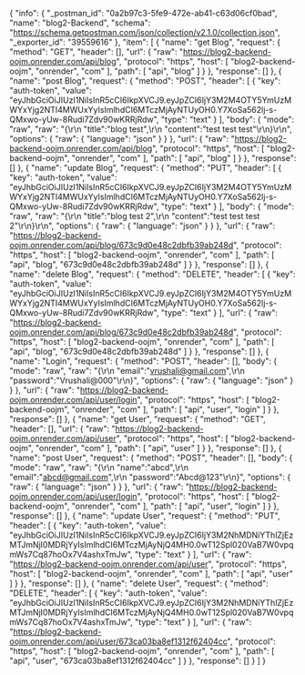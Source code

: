 {
	"info": {
		"_postman_id": "0a2b97c3-5fe9-472e-ab41-c63d06cf0bad",
		"name": "blog2-Backend",
		"schema": "https://schema.getpostman.com/json/collection/v2.1.0/collection.json",
		"_exporter_id": "39559616"
	},
	"item": [
		{
			"name": "get Blog",
			"request": {
				"method": "GET",
				"header": [],
				"url": {
					"raw": "https://blog2-backend-oojm.onrender.com/api/blog",
					"protocol": "https",
					"host": [
						"blog2-backend-oojm",
						"onrender",
						"com"
					],
					"path": [
						"api",
						"blog"
					]
				}
			},
			"response": []
		},
		{
			"name": "post Blog",
			"request": {
				"method": "POST",
				"header": [
					{
						"key": "auth-token",
						"value": "eyJhbGciOiJIUzI1NiIsInR5cCI6IkpXVCJ9.eyJpZCI6IjY3M2M4OTY5YmUzMWYxYjg2NTI4MWUxYyIsImlhdCI6MTczMjAyNTUyOH0.Y7XoSa562lj-s-QMxwo-yUw-8Rudi7Zdv90wKRRjRdw",
						"type": "text"
					}
				],
				"body": {
					"mode": "raw",
					"raw": "{\r\n    \"title\":\"blog test\",\r\n    \"content\":\"test test test\"\r\n}\r\n",
					"options": {
						"raw": {
							"language": "json"
						}
					}
				},
				"url": {
					"raw": "https://blog2-backend-oojm.onrender.com/api/blog",
					"protocol": "https",
					"host": [
						"blog2-backend-oojm",
						"onrender",
						"com"
					],
					"path": [
						"api",
						"blog"
					]
				}
			},
			"response": []
		},
		{
			"name": "update Blog",
			"request": {
				"method": "PUT",
				"header": [
					{
						"key": "auth-token",
						"value": "eyJhbGciOiJIUzI1NiIsInR5cCI6IkpXVCJ9.eyJpZCI6IjY3M2M4OTY5YmUzMWYxYjg2NTI4MWUxYyIsImlhdCI6MTczMjAyNTUyOH0.Y7XoSa562lj-s-QMxwo-yUw-8Rudi7Zdv90wKRRjRdw",
						"type": "text"
					}
				],
				"body": {
					"mode": "raw",
					"raw": "{\r\n    \"title\":\"blog test 2\",\r\n    \"content\":\"test test test 2\"\r\n}\r\n",
					"options": {
						"raw": {
							"language": "json"
						}
					}
				},
				"url": {
					"raw": "https://blog2-backend-oojm.onrender.com/api/blog/673c9d0e48c2dbfb39ab248d",
					"protocol": "https",
					"host": [
						"blog2-backend-oojm",
						"onrender",
						"com"
					],
					"path": [
						"api",
						"blog",
						"673c9d0e48c2dbfb39ab248d"
					]
				}
			},
			"response": []
		},
		{
			"name": "delete Blog",
			"request": {
				"method": "DELETE",
				"header": [
					{
						"key": "auth-token",
						"value": "eyJhbGciOiJIUzI1NiIsInR5cCI6IkpXVCJ9.eyJpZCI6IjY3M2M4OTY5YmUzMWYxYjg2NTI4MWUxYyIsImlhdCI6MTczMjAyNTUyOH0.Y7XoSa562lj-s-QMxwo-yUw-8Rudi7Zdv90wKRRjRdw",
						"type": "text"
					}
				],
				"url": {
					"raw": "https://blog2-backend-oojm.onrender.com/api/blog/673c9d0e48c2dbfb39ab248d",
					"protocol": "https",
					"host": [
						"blog2-backend-oojm",
						"onrender",
						"com"
					],
					"path": [
						"api",
						"blog",
						"673c9d0e48c2dbfb39ab248d"
					]
				}
			},
			"response": []
		},
		{
			"name": "Login",
			"request": {
				"method": "POST",
				"header": [],
				"body": {
					"mode": "raw",
					"raw": "{\r\n    \"email\":\"vrushali@gmail.com\",\r\n    \"password\":\"Vrushali@000\"\r\n}",
					"options": {
						"raw": {
							"language": "json"
						}
					}
				},
				"url": {
					"raw": "https://blog2-backend-oojm.onrender.com/api/user/login",
					"protocol": "https",
					"host": [
						"blog2-backend-oojm",
						"onrender",
						"com"
					],
					"path": [
						"api",
						"user",
						"login"
					]
				}
			},
			"response": []
		},
		{
			"name": "get User",
			"request": {
				"method": "GET",
				"header": [],
				"url": {
					"raw": "https://blog2-backend-oojm.onrender.com/api/user",
					"protocol": "https",
					"host": [
						"blog2-backend-oojm",
						"onrender",
						"com"
					],
					"path": [
						"api",
						"user"
					]
				}
			},
			"response": []
		},
		{
			"name": "post User",
			"request": {
				"method": "POST",
				"header": [],
				"body": {
					"mode": "raw",
					"raw": "{\r\n    \"name\":\"abcd\",\r\n    \"email\":\"abcd@gmail.com\",\r\n    \"password\":\"Abcd@123\"\r\n}",
					"options": {
						"raw": {
							"language": "json"
						}
					}
				},
				"url": {
					"raw": "https://blog2-backend-oojm.onrender.com/api/user/login",
					"protocol": "https",
					"host": [
						"blog2-backend-oojm",
						"onrender",
						"com"
					],
					"path": [
						"api",
						"user",
						"login"
					]
				}
			},
			"response": []
		},
		{
			"name": "update User",
			"request": {
				"method": "PUT",
				"header": [
					{
						"key": "auth-token",
						"value": "eyJhbGciOiJIUzI1NiIsInR5cCI6IkpXVCJ9.eyJpZCI6IjY3M2NhMDNiYThlZjEzMTJmNjI0MDRjYyIsImlhdCI6MTczMjAyNjQ4MH0.0wT12Spl020VaB7W0vpqmWs7Cq87hoOx7V4ashxTmJw",
						"type": "text"
					}
				],
				"url": {
					"raw": "https://blog2-backend-oojm.onrender.com/api/user",
					"protocol": "https",
					"host": [
						"blog2-backend-oojm",
						"onrender",
						"com"
					],
					"path": [
						"api",
						"user"
					]
				}
			},
			"response": []
		},
		{
			"name": "delete User",
			"request": {
				"method": "DELETE",
				"header": [
					{
						"key": "auth-token",
						"value": "eyJhbGciOiJIUzI1NiIsInR5cCI6IkpXVCJ9.eyJpZCI6IjY3M2NhMDNiYThlZjEzMTJmNjI0MDRjYyIsImlhdCI6MTczMjAyNjQ4MH0.0wT12Spl020VaB7W0vpqmWs7Cq87hoOx7V4ashxTmJw",
						"type": "text"
					}
				],
				"url": {
					"raw": "https://blog2-backend-oojm.onrender.com/api/user/673ca03ba8ef1312f62404cc",
					"protocol": "https",
					"host": [
						"blog2-backend-oojm",
						"onrender",
						"com"
					],
					"path": [
						"api",
						"user",
						"673ca03ba8ef1312f62404cc"
					]
				}
			},
			"response": []
		}
	]
}
